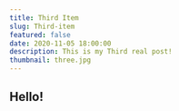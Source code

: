 ```yaml
---
title: Third Item
slug: Third-item
featured: false
date: 2020-11-05 18:00:00
description: This is my Third real post!
thumbnail: three.jpg
---
```

## Hello!